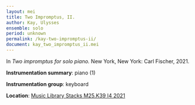 ```yaml
---
layout: mei
title: Two Impromptus, II.
author: Kay, Ulysses
ensemble: solo
period: unknown
permalink: /kay-two-impromptus-ii/
document: kay_two_impromptus_ii.mei
---
```


In *Two impromptus for solo piano.* New York, New York: Carl Fischer, 2021.

**Instrumentation summary**: piano (1) 

**Instrumentation group**: keyboard

**Location**: <a href="https://tufts.primo.exlibrisgroup.com/permalink/01TUN_INST/1kc9gia/alma991018456864203851" target="_blank">Music Library Stacks M25.K39 I4 2021</a>